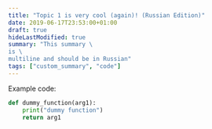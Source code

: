 ```yaml
---
title: "Topic 1 is very cool (again)! (Russian Edition)"
date: 2019-06-17T23:53:00+01:00
draft: true
hideLastModified: true
summary: "This summary \
is \
multiline and should be in Russian"
tags: ["custom_summary", "code"]
---
```


Example code:

```python
def dummy_function(arg1):
    print("dummy function")
    return arg1 
```
